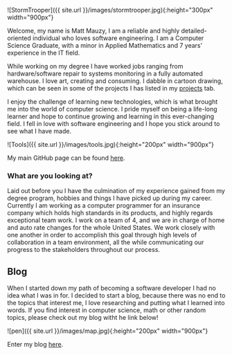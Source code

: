 ![StormTrooper]({{ site.url }}/images/stormtrooper.jpg){:height="300px" width="900px"}  

Welcome, my name is Matt Mauzy, I am a reliable and highly detailed-oriented individual who loves software engineering. I am a Computer Science Graduate, with a minor in Applied Mathematics and 7 years’ experience in the IT field.  

While working on my degree I have worked jobs ranging from hardware/software repair to systems monitoring in a fully automated warehouse.  I love art, creating and consuming. I dabble in cartoon drawing, which can be seen in some of the projects I has listed in my [projects]( https://mrmauzy.github.io/projects/) tab. 

I enjoy the challenge of learning new technologies, which is what brought me into the world of computer science. I pride myself on being a life-long learner and hope to continue growing and learning in this ever-changing field. I fell in love with software engineering and I hope you stick around to see what I have made. 

![Tools]({{ site.url }}/images/tools.jpg){:height="200px" width="900px"}

My main GitHub page can be found [here](https://github.com/mrmauzy).

### What are you looking at? 

Laid out before you I have the culmination of my experience gained from my degree program, hobbies and things I have picked up during my career. Currently I am working as a computer programmer for an insurance company which holds high standards in its products, and highly regards exceptional team work. I work on a team of 4, and we are in charge of home and auto rate changes for the whole United States. We work closely with one another in order to accomplish this goal through high levels of collaboration in a team environment, all the while communicating our progress to the stakeholders throughout our process.    

## Blog  

When I started down my path of becoming a software developer I had no idea what I was in for. I decided to start a blog, because there was no end to the topics that interest me, I love researching and putting what I learned into words. If you find interest in computer science, math or other random topics, please check out my blog witht he link below!  

![pen]({{ site.url }}/images/map.jpg){:height="200px" width="900px"}

Enter my blog [here](https://mrmauzy.github.io/blog).
